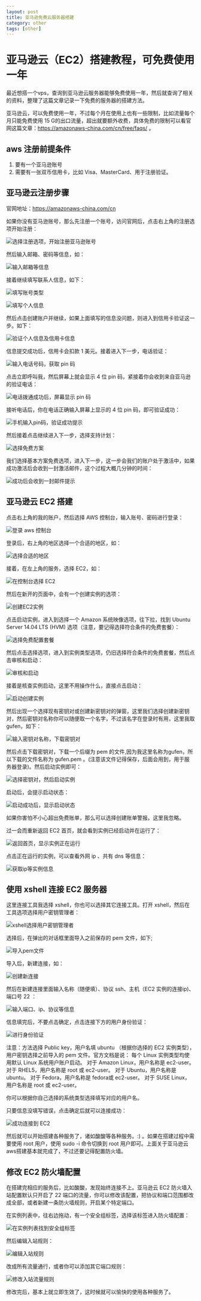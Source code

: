 ```yaml
---
layout: post
title: 亚马逊免费云服务器搭建
category: other
tags: [other]
---
```


# 亚马逊云（EC2）搭建教程，可免费使用一年

​	最近想搭一个vps，查询到亚马逊云服务器能够免费使用一年，然后就查询了相关的资料，整理了这篇文章记录一下免费的服务器的搭建方法。

​	亚马逊云，可以免费使用一年，不过每个月在使用上也有一些限制，比如流量每个月只能免费使用 15 G的出口流量，超出就要额外收费，具体免费的限制可以看官网这篇文章：https://amazonaws-china.com/cn/free/faqs/ 。

## aws 注册前提条件

1. 要有一个亚马逊账号
2. 需要有一张双币信用卡，比如 Visa、MasterCard、用于注册验证。

## 亚马逊云注册步骤

官网地址：https://amazonaws-china.com/cn

如果你没有亚马逊账号，那么先注册一个账号，访问官网后，点击右上角的注册选项开始注册：



![选择注册选项，开始注册亚马逊账号](https://ldmyown.github.io\assets\images\2019\amazon-server\aws1.png)

然后输入邮箱、密码等信息，如：

![输入邮箱等信息](https://ldmyown.github.io\assets\images\2019\amazon-server\aws2.png)

接着继续填写联系人信息，如下：

![填写账号类型](https://ldmyown.github.io\assets\images\2019\amazon-server\aws3.png)

![填写个人信息](https://ldmyown.github.io\assets\images\2019\amazon-server\aws4.png)

然后点击创建账户并继续，如果上面填写的信息没问题，则进入到信用卡验证这一步。如下：

![验证个人信息及信用卡信息](https://ldmyown.github.io\assets\images\2019\amazon-server\aws5.png)

信息提交成功后，信用卡会扣款 1 美元。接着进入下一步，电话验证：

![输入电话号码，获取 pin 码](https://ldmyown.github.io\assets\images\2019\amazon-server\aws6.png)

点击立即呼叫我，然后屏幕上就会显示 4 位 pin 码，紧接着你会收到来自亚马逊的验证电话：

![电话拨通成功后，屏幕显示 pin 码](https://ldmyown.github.io\assets\images\2019\amazon-server\aws7.png)

接听电话后，你在电话正确输入屏幕上显示的 4 位 pin 码，即可验证成功：

![手机输入pin码，验证成功提示](https://ldmyown.github.io\assets\images\2019\amazon-server\aws8.png)

然后接着点击继续进入下一步，选择支持计划：

![选择免费方案](https://ldmyown.github.io\assets\images\2019\amazon-server\aws9.png)

我们选择基本方案免费选项，进入下一步，这一步会我们的账户处于激活中，如果成功激活后会收到一封激活邮件，这个过程大概几分钟的时间：

![成功后会收到一封邮件提示](https://ldmyown.github.io\assets\images\2019\amazon-server\aws10.png)

## 亚马逊云 EC2 搭建

点击右上角的我的账户，然后选择 AWS 控制台，输入账号、密码进行登录：

![登录 aws 控制台](https://ldmyown.github.io\assets\images\2019\amazon-server\aws11.png)

登录后，右上角的地区选择一个合适的地区，如：

![选择合适的地区](https://ldmyown.github.io\assets\images\2019\amazon-server\aws12.png)

接着，在左上角的服务，选择 EC2，如：

![在控制台选择 EC2](https://ldmyown.github.io\assets\images\2019\amazon-server\aws13.png)

然后在新开的页面中，会有一个创建实例的选项：

![创建EC2实例](https://ldmyown.github.io\assets\images\2019\amazon-server\aws14.png)

点击启动实例，进入到选择一个 Amazon 系统映像选项，往下拉，找到 Ubuntu Server 14.04 LTS (HVM) 选项（注意，要记得选择符合条件的免费套餐）：

![选择免费配置套餐](https://ldmyown.github.io\assets\images\2019\amazon-server\aws15.png)

然后点击选择选项，进入到实例类型选项，仍旧选择符合条件的免费套餐，然后点击审核和启动：

![审核和启动](https://ldmyown.github.io\assets\images\2019\amazon-server\aws16.png)

接着是核查实例启动，这里不用操作什么，直接点击启动：

![启动创建实例](https://ldmyown.github.io\assets\images\2019\amazon-server\aws17.png)

然后出现一个选择现有密钥对或创建新密钥对的弹窗，这里我们选择创建新密钥对，然后密钥对名称你可以随便取一个名字，不过该名字在登录时有用，这里我取 gufen，如下：

![输入密钥对名称，下载密钥对](https://ldmyown.github.io\assets\images\2019\amazon-server\aws18.png)

然后点击下载密钥对，下载一个后缀为 pem 的文件,因为我这里名称为gufen，所以下载的文件名称为 gufen.pem 。(注意该文件记得保存，后面会用到，用于服务器登录)。然后启动实例即可：

![选择密钥对，然后启动实例](https://ldmyown.github.io\assets\images\2019\amazon-server\aws19.png)

启动后，会提示启动状态：

![启动成功后，显示启动状态](https://ldmyown.github.io\assets\images\2019\amazon-server\aws20.png)

如果你害怕不小心超出免费账单，那么可以选择创建账单警报。这里我忽略。

过一会而重新返回 EC2 首页，就会看到实例已经启动并在运行了：

![返回首页，显示实例正在运行](https://ldmyown.github.io\assets\images\2019\amazon-server\aws23.png)

点击正在运行的实例，可以查看外网 ip 、共有 dns 等信息：

![获取ip等实例信息](https://ldmyown.github.io\assets\images\2019\amazon-server\aws24.png)

## 使用 xshell 连接 EC2 服务器

这里连接工具我选择 xshell，你也可以选择其它连接工具。打开 xshell，然后在工具选项选择用户密钥管理者：

![xshell选择用户密钥管理者](https://ldmyown.github.io\assets\images\2019\amazon-server\aws21.png)

选择后，在弹出的对话框里面导入之前保存的 pem 文件，如下;

![导入pem文件](https://ldmyown.github.io\assets\images\2019\amazon-server\aws22.png)

导入后，新建连接，如：

![创建新连接](https://ldmyown.github.io\assets\images\2019\amazon-server\aws25.png)

然后在新建连接里面输入名称（随便填）、协议 ssh、主机（EC2 实例的连接ip)、端口号 22 ：

![输入端口、ip、协议等信息](https://ldmyown.github.io\assets\images\2019\amazon-server\aws26.png)

信息填完后，不要点击确定，点击连接下方的用户身份验证：

![进行身份验证](https://ldmyown.github.io\assets\images\2019\amazon-server\aws27.png)

注意：方法选择 Public key，用户名填 ubuntu （根据你选择的 EC2 实例类型），用户密钥选择之前导入的 pem 文件。官方文档是说：
每个 Linux 实例类型均使用默认 Linux 系统用户账户启动。 
对于 Amazon Linux，用户名称是 ec2-user。
对于 RHEL5，用户名称是 root 或 ec2-user。
对于 Ubuntu，用户名称是 ubuntu。
对于 Fedora，用户名称是 fedora或 ec2-user。
对于 SUSE Linux，用户名称是 root 或 ec2-user。

你可以根据你自己选择的系统类型选择填写对应的用户名。

只要信息没填写错误，点击确定后就可以连接成功：

![成功连接到 EC2](https://ldmyown.github.io\assets\images\2019\amazon-server\aws28.png)

然后就可以开始搭建各种服务了，诸如酸酸等各种服务。:) 。如果在搭建过程中需要使用 root 用户，使用 sudo -i 命令切换到 root 用户即可。上面关于亚马逊云aws搭建基本就完成了，不过还要记得配置防火墙。

## 修改 EC2 防火墙配置

在搭建完相应的服务后，比如酸酸，发现始终连接不上。亚马逊云 EC2 防火墙入站配置默认只开启了 22 端口的流量，你可以修改该配置，把协议和端口范围都改成全部，或者新建一条防火墙规则，开启某个特定端口。

在实例列表中，往右边拖动，有一个安全组标签，选择该标签进入防火墙配置：

![在实例列表找到安全组标签](https://ldmyown.github.io\assets\images\2019\amazon-server\aws29.png)

然后编辑入站规则：

![编辑入站规则](https://ldmyown.github.io\assets\images\2019\amazon-server\aws30.png)

改成所有流量通行，或者你可以添加其它端口规则：

![修改入站流量规则](https://ldmyown.github.io\assets\images\2019\amazon-server\aws31.png)

修改完后，基本上就立即生效了，这时候就可以愉快的使用各种服务了。

